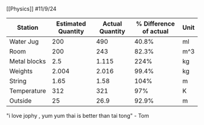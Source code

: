 [[Physics]]
#11/9/24 

| Station      | Estimated Quantity | Actual Quantity | % Difference of actual | Unit |
| ------------ | ------------------ | --------------- | ---------------------- | ---- |
| Water Jug    | 200                | 490             | 40.8%                  | ml   |
| Room         | 200                | 243             | 82.3%                  | m^3  |
| Metal blocks | 2.5                | 1.115           | 224%                   | kg   |
| Weights      | 2.004              | 2.016           | 99.4%                  | kg   |
| String       | 1.65               | 1.58            | 104%                   | m    |
| Temperature  | 312                | 321             | 97%                    | K    |
| Outside      | 25                 | 26.9            | 92.9%                  | m    |

"i love jophy , yum yum thai is better than tai tong" - Tom
